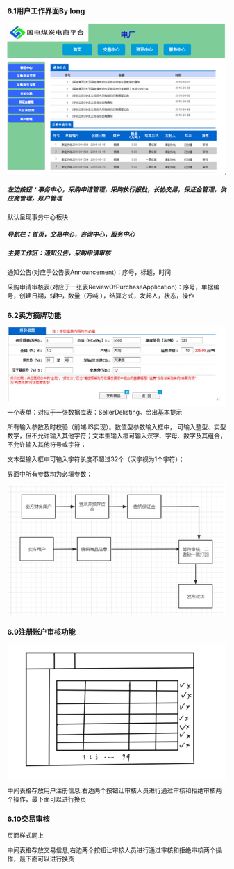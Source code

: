 ### 6.1用户工作界面By long

![](https://github.com/baigeixiaozu/CoalTrading/blob/main/docs/img/6.1.png)

##### 左边按钮：事务中心，采购申请管理，采购执行报批，长协交易，保证金管理，供应商管理，账户管理

默认呈现事务中心板块

##### 导航栏：首页，交易中心，咨询中心，服务中心

##### 主要工作区：通知公告，采购申请审核

通知公告(对应于公告表Announcement)：序号，标题，时间

采购申请审核表(对应于一张表ReviewOfPurchaseApplication)：序号，单据编号，创建日期，煤种，数量（万吨 ），结算方式，发起人，状态，操作

### 6.2卖方摘牌功能
![](https://github.com/baigeixiaozu/CoalTrading/blob/main/docs/img/6.2.2.png)
一个表单：对应于一张数据库表：SellerDelisting。给出基本提示

所有输入参数及时校验（前端JS实现）。数值型参数输入框中， 可输入整型、实型数字，但不允许输入其他字符；文本型输入框可输入汉字、字母、数字及其组合，不允许输入其他符号或字符；

 文本型输入框中可输入字符长度不超过32个（汉字视为1个字符）；

 界面中所有参数均为必填参数；
 
 ![](https://github.com/baigeixiaozu/CoalTrading/blob/main/docs/img/6.2.1.png)

### 6.9注册账户审核功能
![图1](img/066EDEDF0B44D319092522C3FB02B558.png)

中间表格存放用户注册信息,右边两个按钮让审核人员进行通过审核和拒绝审核两个操作，最下面可以进行换页

### 6.10交易审核

页面样式同上  

中间表格存放交易信息,右边两个按钮让审核人员进行通过审核和拒绝审核两个操作，最下面可以进行换页
